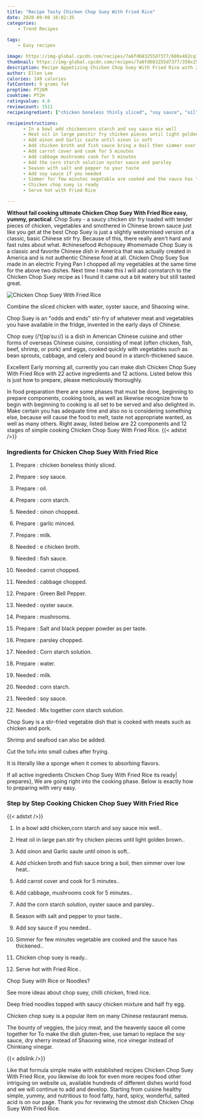 ```yaml
---
title: "Recipe Tasty Chicken Chop Suey With Fried Rice"
date: 2020-09-08 16:02:35
categories:
    - Trend Recipes
    
tags:
    - Easy recipes

image: https://img-global.cpcdn.com/recipes/7a6fd683255d7377/680x482cq70/chicken-chop-suey-with-fried-rice-recipe-main-photo.jpg
thumbnail: https://img-global.cpcdn.com/recipes/7a6fd683255d7377/350x250cq70/chicken-chop-suey-with-fried-rice-recipe-main-photo.jpg
description: Recipe Appetizing Chicken Chop Suey With Fried Rice with 22 ingredients and 12 stages of easy cooking.
author: Ellen Lee
calories: 149 calories
fatContent: 9 grams fat
preptime: PT26M
cooktime: PT2H
ratingvalue: 4.6
reviewcount: 1511
recipeingredient: ["chicken boneless thinly sliced", "soy sauce", "oil", "corn starch", "oinon chopped", "garlic minced", "milk", "e chicken broth", "fish sauce", "carrot chopped", "cabbage chopped", "Green Bell Pepper", "oyster sauce", "mushrooms", "Salt and black pepper powder as per taste", "parsley chopped", "Corn starch solution", "water", "milk", "corn starch", "soy sauce", "Mix together corn starch solution"]

recipeinstructions: 
      - In a bowl add chickencorn starch and soy sauce mix well 
      - Heat oil in large panstir fry chicken pieces until light golden brown 
      - Add oinon and Garlic saute until oinon is soft 
      - Add chicken broth and fish sauce bring a boil then simmer over low heat 
      - Add carrot cover and cook for 5 minutes 
      - Add cabbage mushrooms cook for 5 minutes 
      - Add the corn starch solution oyster sauce and parsley 
      - Season with salt and pepper to your taste 
      - Add soy sauce if you needed 
      - Simmer for few minutes vegetable are cooked and the sauce has thickened 
      - Chicken chop suey is ready 
      - Serve hot with Fried Rice

---
```




**Without fail cooking ultimate Chicken Chop Suey With Fried Rice easy, yummy, practical**. Chop Suey - a saucy chicken stir fry loaded with tender pieces of chicken, vegetables and smothered in Chinese brown sauce just like you get at the best Chop Suey is just a slightly westernised version of a classic, basic Chinese stir fry. Because of this, there really aren&#39;t hard and fast rules about what. #chinesefood #chopsuey #homemade Chop Suey is a classic and favorite Chinese dish in America that was actually created in America and is not authentic Chinese food at all. Chicken Chop Suey Sue made in an electric Frying Pan I chopped all my vegetables at the same time for the above two dishes. Next time I make this I will add cornstarch to the Chicken Chop Suey recipe as I found it came out a bit watery but still tasted great.


![Chicken Chop Suey With Fried Rice](https://img-global.cpcdn.com/recipes/7a6fd683255d7377/680x482cq70/chicken-chop-suey-with-fried-rice-recipe-main-photo.jpg "Chicken Chop Suey With Fried Rice")



Combine the sliced chicken with water, oyster sauce, and Shaoxing wine.

Chop Suey is an &#34;odds and ends&#34; stir-fry of whatever meat and vegetables you have available in the fridge, invented in the early days of Chinese.

Chop suey (/ˈtʃɒpˈsuːi/) is a dish in American Chinese cuisine and other forms of overseas Chinese cuisine, consisting of meat (often chicken, fish, beef, shrimp, or pork) and eggs, cooked quickly with vegetables such as bean sprouts, cabbage, and celery and bound in a starch-thickened sauce.


Excellent Early morning all, currently you can make dish Chicken Chop Suey With Fried Rice with 22 active ingredients and 12 actions. Listed below this is just how to prepare, please meticulously thoroughly.

In food preparation there are some phases that must be done, beginning to prepare components, cooking tools, as well as likewise recognize how to begin with beginning to cooking is all set to be served and also delighted in. Make certain you has adequate time and also no is considering something else, because will cause the food to melt, taste not appropriate wanted, as well as many others. Right away, listed below are 22 components and 12 stages of simple cooking Chicken Chop Suey With Fried Rice.
{{< adstxt />}}

### Ingredients for Chicken Chop Suey With Fried Rice


1. Prepare  : chicken boneless thinly sliced.

1. Prepare  : soy sauce.

1. Prepare  : oil.

1. Prepare  : corn starch.

1. Needed  : oinon chopped.

1. Prepare  : garlic minced.

1. Prepare  : milk.

1. Needed  : e chicken broth.

1. Needed  : fish sauce.

1. Needed  : carrot chopped.

1. Needed  : cabbage chopped.

1. Prepare  : Green Bell Pepper.

1. Needed  : oyster sauce.

1. Prepare  : mushrooms.

1. Prepare  : Salt and black pepper powder as per taste.

1. Prepare  : parsley chopped.

1. Needed  : Corn starch solution.

1. Prepare  : water.

1. Needed  : milk.

1. Needed  : corn starch.

1. Needed  : soy sauce.

1. Needed  : Mix together corn starch solution.


Chop Suey is a stir-fried vegetable dish that is cooked with meats such as chicken and pork.

Shrimp and seafood can also be added.

Cut the tofu into small cubes after frying.

It is literally like a sponge when it comes to absorbing flavors.


If all active ingredients Chicken Chop Suey With Fried Rice its ready| prepares}, We are going right into the cooking phase. Below is exactly how to preparing with very easy.

### Step by Step Cooking Chicken Chop Suey With Fried Rice

{{< adstxt />}}


1. In a bowl add chicken,corn starch and soy sauce mix well..



1. Heat oil in large pan.stir fry chicken pieces until light golden brown..



1. Add oinon and Garlic saute until oinon is soft..



1. Add chicken broth and fish sauce bring a boil, then simmer over low heat..



1. Add carrot cover and cook for 5 minutes..



1. Add cabbage, mushrooms cook for 5 minutes..



1. Add the corn starch solution, oyster sauce and parsley..



1. Season with salt and pepper to your taste..



1. Add soy sauce if you needed..



1. Simmer for few minutes vegetable are cooked and the sauce has thickened..



1. Chicken chop suey is ready..



1. Serve hot with Fried Rice..




Chop Suey with Rice or Noodles?

See more ideas about chop suey, chilli chicken, fried rice.

Deep fried noodles topped with saucy chicken mixture and half fry egg.

Chicken chop suey is a popular item on many Chinese restaurant menus.

The bounty of veggies, the juicy meat, and the heavenly sauce all come together for To make the dish gluten-free, use tamari to replace the soy sauce, dry sherry instead of Shaoxing wine, rice vinegar instead of Chinkiang vinegar.


{{< adslink />}}

Like that formula simple make with established recipes Chicken Chop Suey With Fried Rice, you likewise do look for even more recipes food other intriguing on website us, available hundreds of different dishes world food and we will continue to add and develop. Starting from cuisine healthy simple, yummy, and nutritious to food fatty, hard, spicy, wonderful, salted acid is on our page. Thank you for reviewing the utmost dish Chicken Chop Suey With Fried Rice.
